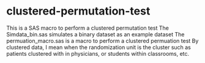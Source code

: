 # clustered-permutation-test
This is a SAS macro to perform a clustered permutation test
The Simdata_bin.sas simulates a binary dataset as an example dataset
The permuation_macro.sas is a macro to perform a clustered permuation test
By clustered data, I mean when the randomization unit is the cluster such as patients clustered with in physicians, or students within classrooms, etc.

